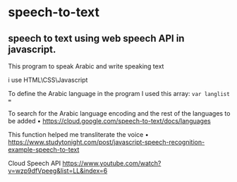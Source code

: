 # speech-to-text
## speech to text using web speech API in javascript.

This program to speak Arabic and write speaking text

i use HTML\\CSS\\Javascript 

To define the Arabic language in the program I used this array: `var langlist = `

To search for the Arabic language encoding and the rest of the languages to be added •	https://cloud.google.com/speech-to-text/docs/languages

This function helped me transliterate the voice •	https://www.studytonight.com/post/javascript-speech-recognition-example-speech-to-text

Cloud Speech API https://www.youtube.com/watch?v=wzp9dfVpeeg&list=LL&index=6
